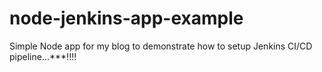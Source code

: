 # node-jenkins-app-example
Simple Node app for my blog to demonstrate how to setup Jenkins CI/CD pipeline...***!!!!
